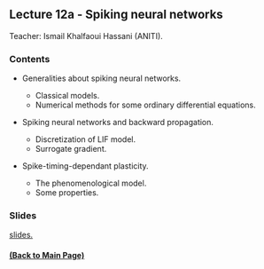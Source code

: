 ## Lecture 12a - Spiking neural networks 
Teacher: Ismail Khalfaoui Hassani (ANITI).
<!--
### Lecture video
View the recorded lecture [here](https://drive.google.com/file/d/1qMh_THQxkKuC1epVvPrQqPTbZ4fvz7gy/view?usp=sharing) (this will only be available for approximately 6 weeks after the course)
-->
### Contents
+ Generalities about spiking neural networks. 
	+ Classical models.
	+ Numerical methods for some ordinary differential equations.
+ Spiking neural networks and backward propagation.
	+ Discretization of LIF model.
	+ Surrogate gradient.

+ Spike-timing-dependant plasticity.
	+ The phenomenological model.
	+ Some properties.

<!--- ### Practical work
+ Spiking neural networks and backward propagation.
	+ [(the link to notebook will be available soon).]( )
+ Spike-timing-dependant plasticity.
	+ [(the link to notebook will be available soon).]( ) --->
### Slides

[slides.](https://docs.google.com/presentation/d/1tUZjS8jIrcxzSCyr2DSnMojk0SglYa_CX6YS3pB1THQ/edit?usp=sharing)

#### [(Back to Main Page)](../index.md)

